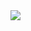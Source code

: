 <img src="https://github-readme-stats.vercel.app/api?username=liuzhixin2003&show_icons=true&icon_color=805AD5&text_color=718096&bg_color=ffffff&hide_title=true">
